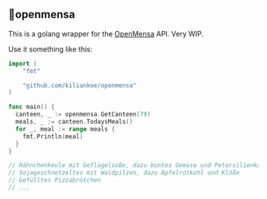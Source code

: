 ## 🍴openmensa

This is a golang wrapper for the [OpenMensa](https://openmensa.org) API. Very WIP.

Use it something like this:

```go
import (
	"fmt"

  	"github.com/kiliankoe/openmensa"
)

func main() {
  canteen, _ := openmensa.GetCanteen(79)
  meals, _ := canteen.TodaysMeals()
  for _, meal := range meals {
    fmt.Println(meal)
  }
}

// Hähnchenkeule mit Geflügelsoße, dazu buntes Gemüse und Petersilienkartoffeln
// Sojageschnetzeltes mit Waldpilzen, dazu Apfelrotkohl und Klöße
// Gefülltes Pizzabrötchen
// ...
```

